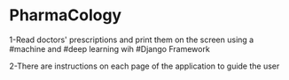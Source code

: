 # PharmaCology
1-Read doctors' prescriptions and print them on the screen using a #machine and #deep learning wih #Django Framework

2-There are instructions on each page of the application to guide the user
